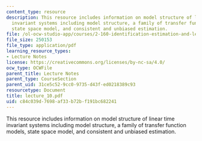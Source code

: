 ```yaml
---
content_type: resource
description: This resource includes information on model structure of linear time
  invariant systems including model structure, a family of transfer function models,
  state space model, and consistent and unbiased estimation.
file: /ol-ocw-studio-app/courses/2-160-identification-estimation-and-learning-spring-2006/c84c039d7698af33b72bf191bc682241_lecture_10.pdf
file_size: 250153
file_type: application/pdf
learning_resource_types:
- Lecture Notes
license: https://creativecommons.org/licenses/by-nc-sa/4.0/
ocw_type: OCWFile
parent_title: Lecture Notes
parent_type: CourseSection
parent_uid: 31ce5c52-9cc0-9735-d43f-ed0218389c93
resourcetype: Document
title: lecture_10.pdf
uid: c84c039d-7698-af33-b72b-f191bc682241
---
```

This resource includes information on model structure of linear time invariant systems including model structure, a family of transfer function models, state space model, and consistent and unbiased estimation.